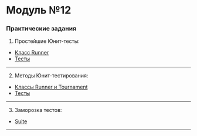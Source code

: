 # Модуль №12
### Практические задания
1) Простейшие Юнит-тесты:
* [Класс Runner](module_12_1.py)
* [Тесты](tests/tests_12_1.py)
___
2) Методы Юнит-тестирования:
* [Классы Runner и Tournament](module_12_2.py)
* [Тесты](tests/tests_12_2.py)
___
3) Заморозка тестов:
* [Suite](tests/suite_12_3.py)
___
